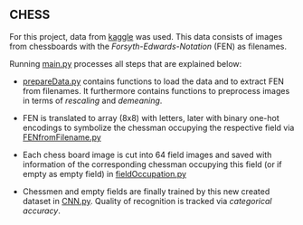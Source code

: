 ## CHESS

For this project, data from [kaggle](https://www.kaggle.com/datasets/koryakinp/chess-positions) was used. This data consists of images from chessboards with the *Forsyth-Edwards-Notation* (FEN) as filenames.

Running [main.py](main.py) processes all steps that are explained below:

- [prepareData.py](prepareData.py) contains functions to load the data and to extract FEN from filenames.
It furthermore contains functions to preprocess images in terms of *rescaling* and *demeaning*.

- FEN is translated to array (8x8) with letters, later with binary one-hot encodings to symbolize the chessman occupying the respective field via [FENfromFilename.py](FENfromFilename.py)

- Each chess board image is cut into 64 field images and saved with information of the corresponding chessman occupying this field (or if empty as empty field) in [fieldOccupation.py](fieldOccupation.py)

- Chessmen and empty fields are finally trained by this new created dataset in [CNN.py](CNN.py). Quality of recognition is tracked via *categorical accuracy*.
